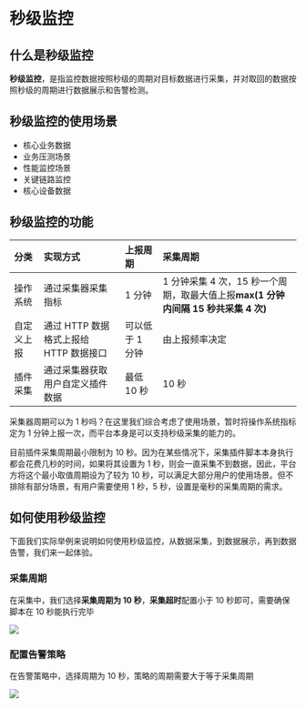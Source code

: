 # 秒级监控

## 什么是秒级监控

**秒级监控**，是指监控数据按照秒级的周期对目标数据进行采集，并对取回的数据按照秒级的周期进行数据展示和告警检测。

## 秒级监控的使用场景

- 核心业务数据
- 业务压测场景
- 性能监控场景
- 关键链路监控
- 核心设备数据

## 秒级监控的功能

| 分类       | 实现方式                           | 上报周期      | 采集周期                                                     |
| :--------- | :--------------------------------- | :------------ | :----------------------------------------------------------- |
| 操作系统   | 通过采集器采集指标                 | 1 分钟         | 1 分钟采集 4 次，15 秒一个周期，取最大值上报**max(1 分钟内间隔 15 秒共采集 4 次)** |
| 自定义上报 | 通过 HTTP 数据格式上报给 HTTP 数据接口 | 可以低于 1 分钟 | 由上报频率决定                                               |
| 插件采集   | 通过采集器获取用户自定义插件数据   | 最低 10 秒      | 10 秒                                                         |

   采集器周期可以为 1 秒吗？在这里我们综合考虑了使用场景，暂时将操作系统指标定为 1 分钟上报一次，而平台本身是可以支持秒级采集的能力的。

   目前插件采集周期最小限制为 10 秒。因为在某些情况下，采集插件脚本本身执行都会花费几秒的时间，如果将其设置为 1 秒，则会一直采集不到数据，因此，平台方将这个最小取值周期设为了较为 10 秒，可以满足大部分用户的使用场景。但不排除有部分场景，有用户需要使用 1 秒，5 秒，设置是毫秒的采集周期的需求。

## 如何使用秒级监控

下面我们实际举例来说明如何使用秒级监控，从数据采集，到数据展示，再到数据告警，我们来一起体验。

### 采集周期

在采集中，我们选择**采集周期为 10 秒**，**采集超时**配置小于 10 秒即可，需要确保脚本在 10 秒能执行完毕

![](media/16618630621807.jpg)

### 配置告警策略

在告警策略中，选择周期为 10 秒，策略的周期需要大于等于采集周期

![](./media/15754467635626.png)

